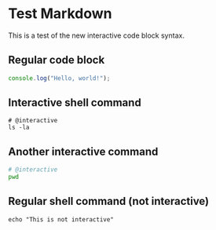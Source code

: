 # Test Markdown

This is a test of the new interactive code block syntax.

## Regular code block
```javascript
console.log("Hello, world!");
```

## Interactive shell command
```shell
# @interactive
ls -la
```

## Another interactive command
```bash
# @interactive
pwd
```

## Regular shell command (not interactive)
```shell
echo "This is not interactive"
```
